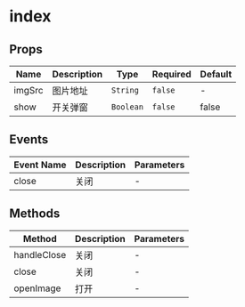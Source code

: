 # index

## Props

<!-- @vuese:index:props:start -->
|Name|Description|Type|Required|Default|
|---|---|---|---|---|
|imgSrc|图片地址|`String`|`false`|-|
|show|开关弹窗|`Boolean`|`false`|false|

<!-- @vuese:index:props:end -->


## Events

<!-- @vuese:index:events:start -->
|Event Name|Description|Parameters|
|---|---|---|
|close|关闭|-|

<!-- @vuese:index:events:end -->


## Methods

<!-- @vuese:index:methods:start -->
|Method|Description|Parameters|
|---|---|---|
|handleClose|关闭|-|
|close|关闭|-|
|openImage|打开|-|

<!-- @vuese:index:methods:end -->


